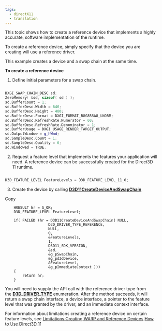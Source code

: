 ```yaml
---
tags:
  - directX11
  - translation
---
```


This topic shows how to create a reference device that implements a highly accurate, software implementation of the runtime.


To create a reference device, simply specify that the device you are creating will use a reference driver.


This example creates a device and a swap chain at the same time.

**To create a reference device**

1. Define initial parameters for a swap chain.

```cpp

DXGI_SWAP_CHAIN_DESC sd;
ZeroMemory( &sd, sizeof( sd ) );
sd.BufferCount = 1;
sd.BufferDesc.Width = 640;
sd.BufferDesc.Height = 480;
sd.BufferDesc.Format = DXGI_FORMAT_R8G8B8A8_UNORM;
sd.BufferDesc.RefreshRate.Numerator = 60;
sd.BufferDesc.RefreshRate.Denominator = 1;
sd.BufferUsage = DXGI_USAGE_RENDER_TARGET_OUTPUT;
sd.OutputWindow = g_hWnd;
sd.SampleDesc.Count = 1;
sd.SampleDesc.Quality = 0;
sd.Windowed = TRUE;

```
    
2. Request a feature level that implements the features your application will need. A reference device can be successfully created for the Direct3D 11 runtime.

```cpp

D3D_FEATURE_LEVEL FeatureLevels = D3D_FEATURE_LEVEL_11_0;

```

3. Create the device by calling [**D3D11CreateDeviceAndSwapChain**](https://learn.microsoft.com/en-us/windows/desktop/api/D3D11/nf-d3d11-d3d11createdeviceandswapchain).

Copy

```
    HRESULT hr = S_OK;
    D3D_FEATURE_LEVEL FeatureLevel;

    if( FAILED (hr = D3D11CreateDeviceAndSwapChain( NULL, 
                    D3D_DRIVER_TYPE_REFERENCE,
                    NULL, 
                    0,
                    &FeatureLevels, 
                    1, 
                    D3D11_SDK_VERSION, 
                    &sd, 
                    &g_pSwapChain, 
                    &g_pd3dDevice, 
                    &FeatureLevel,
                    &g_pImmediateContext )))
    {
        return hr;
    }
```

You will need to supply the API call with the reference driver type from the [**D3D_DRIVER_TYPE**](https://learn.microsoft.com/en-us/windows/desktop/api/D3DCommon/ne-d3dcommon-d3d_driver_type) enumeration. After the method succeeds, it will return a swap chain interface, a device interface, a pointer to the feature level that was granted by the driver, and an immediate context interface.

For information about limitations creating a reference device on certain feature levels, see [Limitations Creating WARP and Reference Devices](https://learn.microsoft.com/en-us/windows/win32/direct3d11/overviews-direct3d-11-devices-limitations).[How to Use Direct3D 11](https://learn.microsoft.com/en-us/windows/win32/direct3d11/how-to-use-direct3d-11)